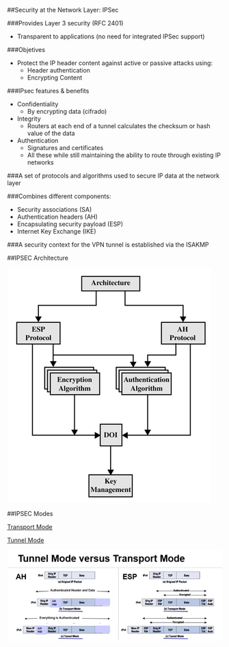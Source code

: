 ##Security at the Network Layer: IPSec

###Provides Layer 3 security (RFC 2401)
- Transparent to applications (no need for integrated IPSec support)

###Objetives

- Protect the IP header content against active or passive attacks using:
  - Header authentication
  - Encrypting Content

###IPsec features & benefits
- Confidentiality
  - By encrypting data (cifrado)
- Integrity
  - Routers at each end of a tunnel calculates the checksum or hash value of the data
- Authentication
  - Signatures and certificates
  - All these while still maintaining the ability to route through existing IP networks

###A set of protocols and algorithms used to secure IP data at the network layer

###Combines different components:
- Security associations (SA)
- Authentication headers (AH)
- Encapsulating security payload (ESP)
- Internet Key Exchange (IKE)

###A security context for the VPN tunnel is established via the ISAKMP

##IPSEC Architecture

![alt tag](https://github.com/pumanzor/security/blob/master/protocol/ipsec/img/arquitectura1.jpg)

##IPSEC Modes

[Transport Mode](https://github.com/pumanzor/security/blob/master/protocol/ipsec/transport_mode.md)

[Tunnel Mode](https://github.com/pumanzor/security/blob/master/protocol/ipsec/tunnel_mode.md)

![alt tag](https://github.com/pumanzor/security/blob/master/protocol/ipsec/img/tunnel_vs_transport.jpg)
